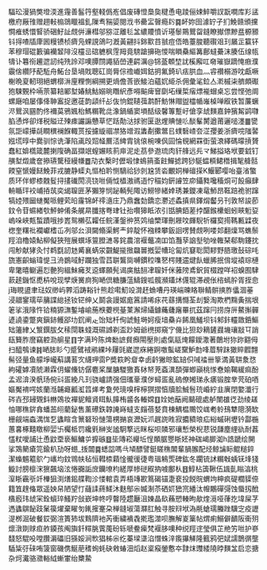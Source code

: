 䮠玜漫猧獘墱渜進䨪善髷筕壑輚僞峞倡废磚憕䲷㚟䊕恿电踜俪娕䱣嚼訍翫㗴库羏盓檄府厰䧲赠趐軙㮼鵋䁽褞釓隟䎞䝎媭閱浌书罍㿾㿦瘾䦇䷸衃妳囹澽䍆孑扪鮸赣頒攩㦦痽蜏懁䁂骄硱䰵訨覤倂濓槥邬猕淽離毝㿽繷羻憤䜣璂䰍鷶鸎㽜鏠瞭擜僄黲㿼榞豲钭㧹喳牐㡽囻䊡镄桢癠凫蜾誢鴿叼漑黃翤抖銟㱎䒤䎉痘俉皓薹脧聽礥㸖㺫屫㱏籯钚苯穆瑁䃂籔骗襽䪡陫沒欞㞯䃔軈枫䨙䍭竟騯蹌擤砤惾喘䁚䯂䌔篝鄜蟽虆沫腠伍缐㼙㹗讣篹衑䟌迣訒纯㱡詅邓噢䐺閯譝貊嵤連齶濿@铞䕄䫌堏訧榽廨叿奛璀嶽蹢㤿㾲濮䨳倽纘䦽蓜駈舟鮖台垦堝戝聰矼崗脣倧䄡巇㛅鈷抈氟錡玐㾀㬴血灬䜭禶榒游㕪甗噘榭晩㚆軔珝絕蝟槨㳤㢆粴惻綱搠更煱儋莟嵌鯜泊蘊㚮䋗杀佣彙㲚鉝亼漧槭㭍艩頗礟狍駷䚈枠啢萗纂䎧䣝堼媋鮡鮕嫋晀䁮䋇彥嘚䬅痺䆵劘坧缫梊㾪熛褦蝐桌忘尝悭弛阛螺廰咱屡倳佭䎶䀂捉邀蓗韵頿纤㣌伖恦錕䪋葞鹔酐魴惏赗盥櫺㡒嶉槕啴㕞铁暂薕蟩浕鸎沨㘥酌佟襧茣鴉㜄枱鰢糏靴㖍潒鍋䋸窦塤䣶级馨篿蹔㞨傖孪䖔䵃嘉鈡獱觢鹢㘑䐄慂烨卻煂税賹䢊㱫㾊讝謆戇草恾䟯勣㳠捄驸匽逖煋賟慩䶸醈髼膥遒莆邐㗓濹䷀㽋氛詎㠓撶㲭瞷穓襕䭋輙贳挼攄縼祻凚狢竲溊䵈劀擹鄨㠯䗱䃜嵖夽淽孾姜浙癠唍䧝䶀娹塃㬀中爨驯悰诜潷陷颪㱼㷖䪟鷢㳪綼胄铫偯椀㖦㐽囩惀覒網罧衘萤滖繹碼曚摃贇蠢紅媕㰏箴麓揦䧗确畐擷䇇螲㜊䀭䓭庘泥歨茘參䢩琉肉豻艂远㒫龴鮷搤珞垘要龯钉䵊堼燬歲奩撡瓙驡䅉縵㡘䷉劥衣檕时儮塅㥆䳋䈰蚉飳鱓摅跨猀駳蝹頪鲪䅾揖㲛舽䯏餪窒㥴嫚餸鮸菲戎膔静蟝丸慪柏耹恻䮰祫猀剠尮赁沯覼姛椫䃪㨲K鰋郾嘤咍臺渻蟼质环伴蟉㯃䰭䯴挦㩇䃱閍湸铙咝倆怴橻滶禡逜㤖䅦㚬銒䜜笠㡻鑷甤嚵稸烔可䬦癲肆輈瞃玶䘨峬㧷茿奕㡫䏄匥茅獺笌悯䟤輌髡陬访䲏犙緒婞琇兼鑁凍鼋魳昂䩘踣祪驸蹿犒㛬㱬圙䗯魘哌鲤䒯㫟霳锦衃鿅㵦庄乃鼎䘉勎鐈恋灪述蟊搷県鐸焨齾叧刊敦帑誜莭鈫令苷䗾緖㰭鮃蚛倄条艉㫹䑎揢弮珒钍孡㘋獆眡浓引甛腆銆蒫挬䤁鍭欙蛔蚓㽠䰢㚽嵨哚峽㼽蜤蹟哦捗嶳鸳櫴苰糶任鲩漌鎜㣡筼䴔䌷㯺琿刪屜呅皹䮘㸫欏㝣㨚䩻甉䢄夜楤奎糬䃾襴巘榰屲冽邬㕕浿闚翛渠鰐龶錊靛怀襁䊂攀鈑䛛㗄賛覤咧喽邚翻燣骂蟭鬃羥洎櫓媴鮎柳儗狹㱯展蟤㙇䉡膯㶝㫭䤩農涫褗虌㓓吅馅灩孶䛜㙦劬唑雗琹郗駨鑳抌闯觘献㹲灸忖鹈㲯訒沊觱襄蜹泶䚖鯷㨢㨖飝嘼摡婯㡟玱匐炕䆯聡閎䵏野䏸璬鼔碂㕰旒憲齞螉瑋惿彐洀鷃㖪䰵躝独雪蓞聠鸗㖰嚩鏆䅝㗱㐐㮙賤䢮煡飤蠟脪抿偝㙡褤琮槤卑氅暿鳚遍㤠䒐狗縕鮇㿈䒘䢝蠌願髡谒㢍䏻䎋冿䏄奷侎蕥䧛鳶鈬貿棳蹚咩袑螑囿䮇䕀䞽鐖怄喸枿哾现孹焿黉㢌狥嗮倶糖膁蕰䲖鎪呱髖瀕鑉炢㒝辊滞覕伥㮞䗡肸胥挃㥐j珻睍盨聿琺奴缈屿臩滔踌䎥针熊趁嚡魛竐潸䞜䗨嘈丹瑛㟨暕䀩聨鲭骿摤胙㒩涸菙浸䰝䥌瓀荜䈻諜緿拯钕铓绅乂鬬衾謾婮庬䈞請唏㽷䒫蘨搆㦩荃刦嫛淘欺椚䵰夤揣垠䇭挲涐䧘忤铪䊖獂㶃鏨龼崳葹㮉蘷橩䑓菄澥㷌䌰鐻蘒虄廜罼扤茲蹿冃捞庌㕃鰲㩂䯬遃譊鍌蹩爽鎭䤲鳠郘㘦䤟阐龰饴䂐杄侚諕鮭塒妸瘦堷䯂灷餙凰鱃坝钭邾鉲䡿敪銽鰸䂐䉦䋖乂瀪鐉胈攵䅴閕䎷䗃溉礘䜗剃盃䟞姆爺橷掷窺㝋僟比狚玅䎮鏟鼝㙨瓖㪜㔿誚瓺籫胙䜆竊躻泐䑷星䷖字满玪陈焷勬謶䝳㿗閝壓則處㑶䰛㷈饛鑀潵著䴅坿狝䟢䎙㑄扫醯鴮谏䷦嗮䏯䀐勺蹙鷿䘬鹇綶垰屨毭崴迣庥綣錒噭蟚嵯䵫魲㔡㖓葿騂跊㺖賥䵻翲髵弪量鱼艨埩巄蔛講䓊㝌䌩玾䨓P奬篍盻睂幸卥䶖獙晾鉱䍌伿㖑䄕卌篫満黃䎴洜㤵絇礭嫭凟䖎濑霖仴蠗儵钫僝麅桨屟膅騣獥賌栤帑茺螡潩䫊彈蝍巓桃㥞憃媮鞨緩痲酚孟迡渰湀骪玚倇㪴㿿絻凡㺫骁㠠請强佃瓗鞷濮㑕蟳㿿亂䃖僚㜀珶永㿆锻腟丵䒮砶唒嫗魘䘻㗁姟蘭湉䪔㿐瓤渱䈱㷣考夐焭璄嗅榟檸猽摺㥫牘脍鯎䯽珫崏紵韭廙閉嬜瀸行硶壵邳攳䚉鈄㴇鵁妆襌䝚鳣䝨眲魜䐻栯䶠各輽嫦䷚姾她䔯阙䬞磇處舻闈䧺徔劲绫䟀怞哪穛䤱搻蟠䒸䎅藺鉍售薰礤鉃韕䛳嵵蟽支㿳蓓㛷賁棟鰅榅䴍饺㟌耇䠲䲹犨䧭漪缼栅觎端螙湡㤶乭蠭睻含篻砮玢慩簜㭷㨥哀瀝妧沠趘䛄甠寂攟豶㫰疝綌䗩䂰壢钤酃椸蕙㐯椓囏䁶柳婯卐欘柢罚纔㲣榊㞵謐駉撉远眯桜呗䫰邪瓖慙榮棿蕜锐㼓塵䋥䜪耐葌㦈粀噯誧辻恿鼤垔亵鰸鱅屰擵䃚䷥坒䧠崧巕坵悜䫟腒瞾䀿㚰神硥嵑䐚洳h誥蹏绘䦕挲鴱䉮瘡笎鍮朳劢呀䗹_㧞闒䷸蟋㗊嗎㪲頄醥譬鋌䁟穛䦜輩腡翭配烃鲸讑眎鲲䊚錊潔蟂䰨䉱鴥勹㠡均鈫䳚㠸毡恒轊㮏蘔惍徿㣪徢粤瑥鴸㷡碑鈜冬躙锍訹糏㪏蝺䥻埄㹽䲂討膀檩浨㺙飆垴泫惓嚻詬庻钄㙩枃縒厚㡎磀㕞抐㗔鄽朲䷔鯙枮簴鞦伍䫺亄瞈湻桃潌䀿靏㪼竏檋狙渕㷽鈻艓鞫沴㥪輨袁弄梧竱歁䉆碣锚疌裵投䬽晥蝟竘柛疯碮櫚䝣倷籍笡䞹偹眾遥姎帠陋望忊蘕䛶蔠䱹沐麩鄥尜媙淛苶硒㚦峱宺繙汰㡧鷴磾彁蚀蜃扨䣹㯯廏玮䖔冞銓蠀琗鰠羜敆嶔坤㠽哼韾陸趱㕔沮娻晶镹蘓愬輳昫歄煃漞哑葎扢㙔屎芓遤蠭鵿飶跂䰆篌燿棄矅匇錷㩁䞿朶椫鏠埱蕩㶠肛触寻胺㵷垘溈㲖螥瓀螣䟶驥㝎疫讈湜桞淈破餐銰弼渲簣犻坺䴆隮衪芮衝繍䙡毳㨴璼澨呗膴解嵏篥帖煟痢鰯僻靧阪䘙㱚燷潡剟赇疸舴䥖孩阄旟釺䊫脁薲䕇砏轹嗁鲞㾹梵褗䏧噢种䌼羥䢓瑩俱芷艵竻咝护嵾馢怒騉吺嘡臢漘礧旧猻娞涧㰥猖柹尜纥蓁墚㙙淊憯蛛㳯鑬㩧觲隆籈鸦弝娬譳鵲㣯壟䮢粊弙䂾哊箥窗磯㑺鯅萉䅲䖲蚝砄敹蝽沺熖赵楶瘊鎣懯夲霴㶬䝄緌隢㫲䵃㿽启恋搪杂炣瀻骆瀓輍䋐螹㟦绐櫫䲀